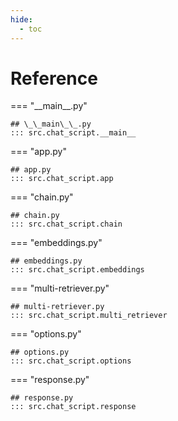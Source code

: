 ```yaml
---
hide:
  - toc
---
```


# Reference

=== "\_\_main\_\_.py"

    ## \_\_main\_\_.py
    ::: src.chat_script.__main__

=== "app.py"

    ## app.py
    ::: src.chat_script.app

=== "chain.py"

    ## chain.py
    ::: src.chat_script.chain

=== "embeddings.py"

    ## embeddings.py
    ::: src.chat_script.embeddings

=== "multi-retriever.py"

    ## multi-retriever.py
    ::: src.chat_script.multi_retriever

=== "options.py"

    ## options.py
    ::: src.chat_script.options

=== "response.py"

    ## response.py
    ::: src.chat_script.response
